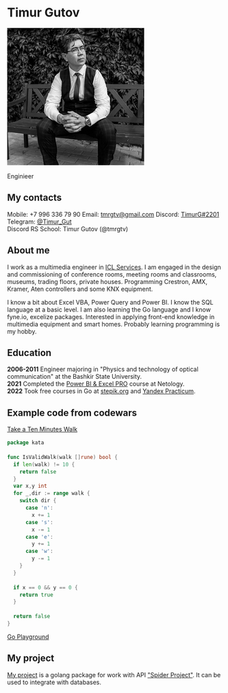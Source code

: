 # **Timur Gutov**
![My photo](photo.png)

Enginieer

## **My contacts**
Mobile: +7 996 336 79 90
Email: <tmrgtv@gmail.com> 
Discord: [TimurG#2201](https://discordapp.com/users/954363526259028029/)  
Telegram: [@Timur_Gut](https://t.me/Timur_Gut)  
Discord RS School: Timur Gutov (@tmrgtv)  

## **About me**
I work as a multimedia engineer in [ICL Services](https://icl-services.com/). I am engaged in the design and commissioning of conference rooms, meeting rooms and classrooms, museums, trading floors, private houses. Programming Crestron, AMX, Kramer, Aten controllers and some KNX equipment. 

I know a bit about Excel VBA, Power Query and Power BI. I know the SQL language at a basic level. I am also learning the Go language and I know fyne.io, excelize packages. Interested in applying front-end knowledge in multimedia equipment and smart homes. Probably learning programming is my hobby.

## **Education**
**2006-2011** Engineer majoring in "Physics and technology of optical communication" at the Bashkir State University.  
**2021** Completed the [Power BI & Excel PRO](https://netology.ru/programs/excelpbi) course at Netology.  
**2022** Took free courses in Go at [stepik.org](https://stepik.org/course/54403/syllabus) and [Yandex Practicum](https://practicum.yandex.ru/go-basics/).

## **Example code from codewars**
[Take a Ten Minutes Walk](https://www.codewars.com//kata/54da539698b8a2ad76000228/go)
```go
package kata

func IsValidWalk(walk []rune) bool {
  if len(walk) != 10 {
    return false
  }
  var x,y int
  for _,dir := range walk {
    switch dir {
      case 'n':
        x += 1
      case 's':
        x -= 1
      case 'e':
        y += 1
      case 'w':
        y -= 1
    }
  }

  if x == 0 && y == 0 {
    return true
  }
  
  return false
}
```
[Go Playground](https://go.dev/play/p/JOI8LFZA2wb)

## **My project**
[My project](https://github.com/tmrgtv/spider) is a golang package for work with API ["Spider Project"](http://www.spiderproject.com/). It can be used to integrate with databases.

